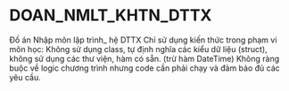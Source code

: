 # DOAN_NMLT_KHTN_DTTX
Đồ án Nhập môn lập trình_ hệ DTTX
Chỉ sử dụng kiến thức trong phạm vi môn học:
Không sử dụng class, tự định nghĩa các kiểu dữ liệu (struct), không sử dụng các thư viện, hàm có sẵn. (trừ hàm DateTime)
Không ràng buộc về logic chương trình nhưng code cần phải chạy và đảm bảo đủ các yêu cầu.
